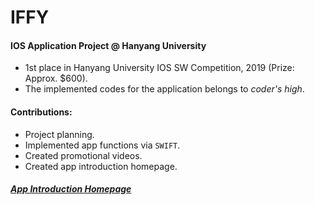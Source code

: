 # IFFY
#### IOS Application Project @ Hanyang University 
- 1st place in Hanyang University IOS SW Competition, 2019 (Prize: Approx. $600).
- The implemented codes for the application belongs to *coder's high*.
#### Contributions: 
- Project planning.
- Implemented app functions via `SWIFT`. 
- Created promotional videos. 
- Created app introduction homepage.

##### [App Introduction Homepage](https://projectintheclass.github.io/Iffy-iOSApplication/)
